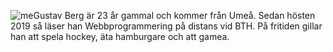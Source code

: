 <div class="author-byline">
    <p><img src="image/me-small.jpg?w=80" alt="me">Gustav Berg är 23 år gammal och kommer från  Umeå. Sedan hösten 2019 så läser han Webbprogrammering på distans vid BTH. På fritiden gillar han att spela hockey, äta hamburgare och att gamea.</p>
</div>

